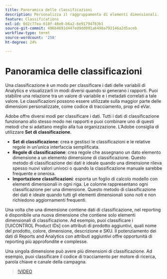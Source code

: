 ```yaml
---
title: Panoramica delle classificazioni
description: Personalizza il raggruppamento di elementi dimensionali.
feature: Classifications
exl-id: 0d2c77ea-610f-48e0-b6a2-6e91794783b1
source-git-commit: 496b4891d447ed9dd091a6498a792146a2d5aceb
workflow-type: tm+mt
source-wordcount: '258'
ht-degree: 24%

---
```


# Panoramica delle classificazioni

Una classificazione è un modo per classificare i dati delle variabili di Analytics e visualizzarli in modi diversi quando si generano i rapporti. Puoi stabilire una relazione tra un valore di variabile e i metadati correlati a tale valore. Le classificazioni possono essere utilizzate sulla maggior parte delle dimensioni personalizzate, come codice di tracciamento, prop ed eVar.

Adobe offre diversi modi per classificare i dati. Tutti i dati di classificazione funzionano allo stesso modo nei rapporti e puoi combinare uno di questi metodi che si adattano meglio alla tua organizzazione. L’Adobe consiglia di utilizzare **Set di classificazione**.

* **Set di classificazione**: crea e gestisci le classificazioni e le relative regole in un’unica interfaccia semplificata.
* **Regole di classificazione**: crea regole che assegnano un dato elemento dimensione a un elemento dimensione di classificazione. Questo metodo di classificazione dei dati è ideale quando una dimensione rileva spesso nuovi valori univoci o quando la classificazione manuale sarebbe frequente e onerosa.
* **Importazione classificazioni**: esporta un foglio di calcolo modello con elementi dimensionali in ogni riga. Le colonne rappresentano ogni classificazione per una dimensione. Questo metodo di classificazione dei dati è ideale quando tutti gli elementi dimensionali sono noti e non richiedono aggiornamenti frequenti.

Una volta che una dimensione contiene dati di classificazione, nel reporting è disponibile una nuova dimensione che contiene solo elementi dimensionali di classificazione. Ad esempio, puoi classificare i [!UICONTROL Product IDs] con attributi di prodotto aggiuntivi, quali nome del prodotto, colore, dimensione, descrizione e SKU. Il potenziamento dei dati di Reports and Analytics con attributi aggiuntivi offre opportunità di reporting più approfondite e complesse.

Una singola dimensione può avere più dimensioni di classificazione. Ad esempio, puoi classificare il codice di tracciamento per motore di ricerca, parola chiave e canale della campagna.

>[!VIDEO](https://video.tv.adobe.com/v/16853/?quality=12)
